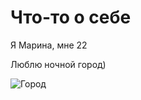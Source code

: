 # Что-то о себе 

Я Марина, мне 22

Люблю ночной город)

![Город](https://img5.goodfon.ru/original/3200x1200/f/a4/4k-uhd-background-blur-long-exposure-photography-architectur.jpg)